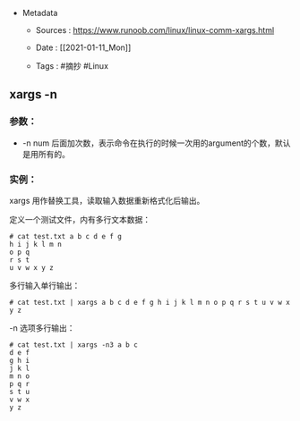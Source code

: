 * Metadata
	*  Sources : 
		 https://www.runoob.com/linux/linux-comm-xargs.html
	
	* Date : [[2021-01-11_Mon]] 
	* Tags : #摘抄 #Linux


## xargs -n

### 参数：
- -n num 后面加次数，表示命令在执行的时候一次用的argument的个数，默认是用所有的。


### 实例：
xargs 用作替换工具，读取输入数据重新格式化后输出。

定义一个测试文件，内有多行文本数据：
```
# cat test.txt a b c d e f g
h i j k l m n
o p q
r s t
u v w x y z
```

多行输入单行输出：
```
# cat test.txt | xargs a b c d e f g h i j k l m n o p q r s t u v w x y z
```

-n 选项多行输出：
```
# cat test.txt | xargs -n3 a b c
d e f
g h i
j k l
m n o
p q r
s t u
v w x
y z
```

